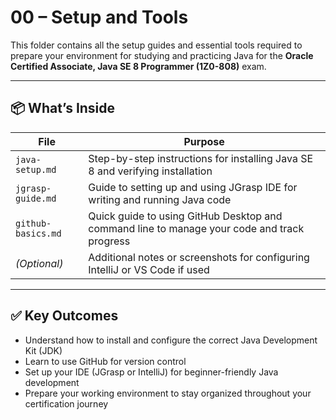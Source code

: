 # 00 – Setup and Tools

This folder contains all the setup guides and essential tools required to prepare your environment for studying and practicing Java for the **Oracle Certified Associate, Java SE 8 Programmer (1Z0-808)** exam.

---

## 📦 What’s Inside

| File | Purpose |
|------|---------|
| `java-setup.md` | Step-by-step instructions for installing Java SE 8 and verifying installation |
| `jgrasp-guide.md` | Guide to setting up and using JGrasp IDE for writing and running Java code |
| `github-basics.md` | Quick guide to using GitHub Desktop and command line to manage your code and track progress |
| *(Optional)* | Additional notes or screenshots for configuring IntelliJ or VS Code if used |

---

## ✅ Key Outcomes

- Understand how to install and configure the correct Java Development Kit (JDK)
- Learn to use GitHub for version control
- Set up your IDE (JGrasp or IntelliJ) for beginner-friendly Java development
- Prepare your working environment to stay organized throughout your certification journey
